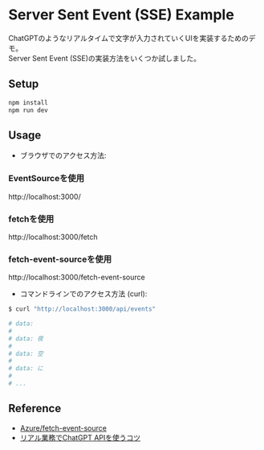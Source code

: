 # Server Sent Event (SSE) Example
ChatGPTのようなリアルタイムで文字が入力されていくUIを実装するためのデモ。  
Server Sent Event (SSE)の実装方法をいくつか試しました。

## Setup
```sh
npm install
npm run dev
```

## Usage

- ブラウザでのアクセス方法:

### EventSourceを使用
http://localhost:3000/

### fetchを使用
http://localhost:3000/fetch

### fetch-event-sourceを使用
http://localhost:3000/fetch-event-source

- コマンドラインでのアクセス方法 (curl):

```sh
$ curl "http://localhost:3000/api/events"

# data:
# 
# data: 夜
# 
# data: 空
# 
# data: に
#
# ...
```

## Reference

- [Azure/fetch-event-source](https://github.com/Azure/fetch-event-source)
- [リアル業務でChatGPT APIを使うコツ](https://zenn.dev/teramotodaiki/scraps/f016ed832d6f0d)

